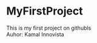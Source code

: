 # MyFirstProject
This is my first project on  githubls
<br>
Auhor: Kamal Innovista
                                        